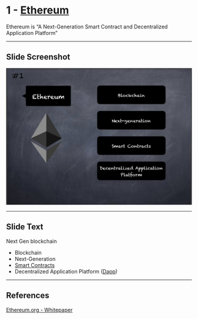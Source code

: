 # 1 - [Ethereum](Ethereum.md)

Ethereum is “A Next-Generation Smart Contract and Decentralized Application Platform” 

___
## Slide Screenshot
![001.jpg](../../images/1.%20Ethereum%20101/001.jpg)
___
## Slide Text
Next Gen blockchain
- Blockchain
- Next-Generation
- [Smart Contracts](Smart%20Contracts.md)
- Decentralized Application Platform ([Dapp](Dapp.md))
___
## References
[Ethereum.org - Whitepaper](https://ethereum.org/en/whitepaper/)